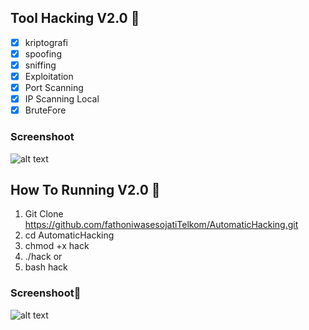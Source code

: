 
## Tool Hacking V2.0 🚀 

- [x] kriptografi
- [x] spoofing
- [x] sniffing
- [x] Exploitation
- [x] Port Scanning
- [x] IP Scanning Local
- [X] BruteFore

### Screenshoot

![alt text](https://github.com/fathoniwasesojatiTelkom/AutomaticHacking/blob/main/Images/Screenshot%20from%202020-11-30%2013-31-45.png)


## How To Running V2.0 🚀 

1. Git Clone https://github.com/fathoniwasesojatiTelkom/AutomaticHacking.git
2. cd AutomaticHacking
3. chmod +x hack
4. ./hack or
5. bash hack

### Screenshoot🚀 

![alt text](https://github.com/fathoniwasesojatiTelkom/AutomaticHacking/blob/main/Images/Screenshot%20from%202020-11-30%2013-32-57.png)


